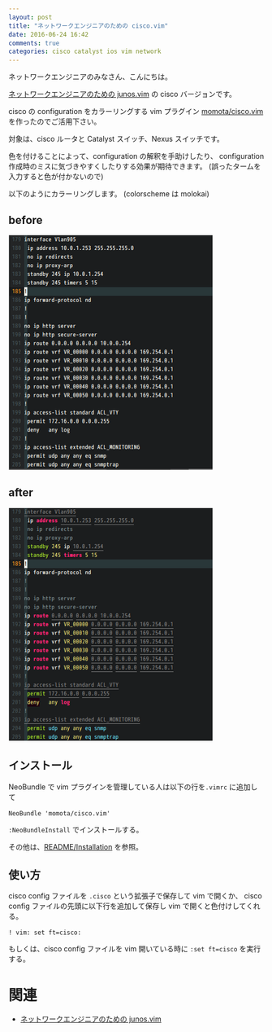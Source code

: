```yaml
---
layout: post
title: "ネットワークエンジニアのための cisco.vim"
date: 2016-06-24 16:42
comments: true
categories: cisco catalyst ios vim network
---
```


ネットワークエンジニアのみなさん、こんにちは。

[ネットワークエンジニアのための junos.vim](http://momota.github.io/blog/2016/06/22/junos-dot-vim/) の cisco バージョンです。


cisco の configuration をカラーリングする vim プラグイン
[momota/cisco.vim](https://github.com/momota/cisco.vim) を作ったのでご活用下さい。

対象は、cisco ルータと Catalyst スイッチ、Nexus スイッチです。


色を付けることによって、configuration の解釈を手助けしたり、
configuration 作成時のミスに気づきやすくしたりする効果が期待できます。
(誤ったタームを入力すると色が付かないので)


以下のようにカラーリングします。 (colorscheme は molokai)

before
------

![display_before](/images/20160624_cisco-config_before.png)

after
-----

![display_after](/images/20160624_cisco-config_after.png)


<!-- more -->

インストール
------------

NeoBundle で vim プラグインを管理している人は以下の行を`.vimrc` に追加して

```vim
NeoBundle 'momota/cisco.vim'
```

`:NeoBundleInstall` でインストールする。

その他は、[README/Installation](https://github.com/momota/cisco.vim#installation) を参照。


使い方
------

cisco config ファイルを `.cisco` という拡張子で保存して vim で開くか、
cisco config ファイルの先頭に以下行を追加して保存し vim で開くと色付けしてくれる。

```
! vim: set ft=cisco:
```

もしくは、cisco config ファイルを vim 開いている時に `:set ft=cisco` を実行する。


関連
====

- [ネットワークエンジニアのための junos.vim](http://momota.github.io/blog/2016/06/22/junos-dot-vim/)

